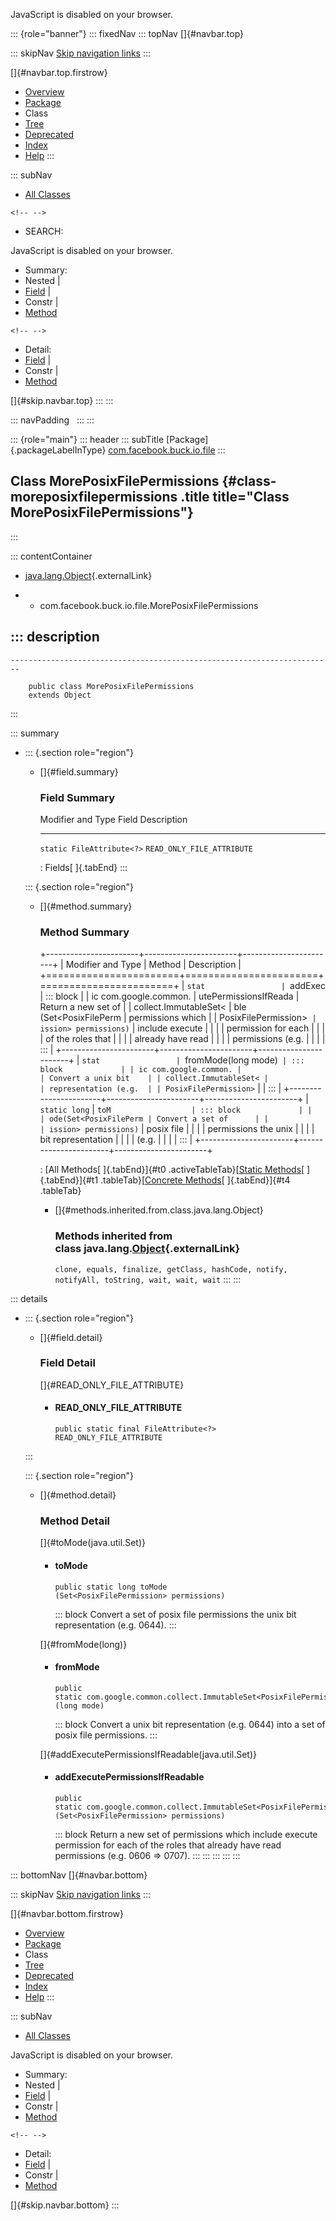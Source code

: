 <div>

JavaScript is disabled on your browser.

</div>

::: {role="banner"}
::: fixedNav
::: topNav
[]{#navbar.top}

::: skipNav
[Skip navigation links](#skip.navbar.top "Skip navigation links")
:::

[]{#navbar.top.firstrow}

-   [Overview](../../../../../index.html)
-   [Package](package-summary.html)
-   Class
-   [Tree](package-tree.html)
-   [Deprecated](../../../../../deprecated-list.html)
-   [Index](../../../../../index-all.html)
-   [Help](../../../../../help-doc.html)
:::

::: subNav
-   [All Classes](../../../../../allclasses.html)

```{=html}
<!-- -->
```
-   SEARCH:

<div>

<div>

JavaScript is disabled on your browser.

</div>

</div>

<div>

-   Summary: 
-   Nested \| 
-   [Field](#field.summary) \| 
-   Constr \| 
-   [Method](#method.summary)

```{=html}
<!-- -->
```
-   Detail: 
-   [Field](#field.detail) \| 
-   Constr \| 
-   [Method](#method.detail)

</div>

[]{#skip.navbar.top}
:::
:::

::: navPadding
 
:::
:::

::: {role="main"}
::: header
::: subTitle
[Package]{.packageLabelInType} [com.facebook.buck.io.file](package-summary.html)
:::

## Class MorePosixFilePermissions {#class-moreposixfilepermissions .title title="Class MorePosixFilePermissions"}
:::

::: contentContainer
-   [java.lang.Object](http://docs.oracle.com/javase/7/docs/api/java/lang/Object.html?is-external=true "class or interface in java.lang"){.externalLink}

-   -   com.facebook.buck.io.file.MorePosixFilePermissions

::: description
-   

    ------------------------------------------------------------------------

        public class MorePosixFilePermissions
        extends Object
:::

::: summary
-   ::: {.section role="region"}
    -   []{#field.summary}

        ### Field Summary

          Modifier and Type           Field                        Description
          --------------------------- ---------------------------- -------------
          `static FileAttribute<?>`   `READ_ONLY_FILE_ATTRIBUTE`    

          : Fields[ ]{.tabEnd}
    :::

    ::: {.section role="region"}
    -   []{#method.summary}

        ### Method Summary

        +-----------------------+-----------------------+-----------------------+
        | Modifier and Type     | Method                | Description           |
        +=======================+=======================+=======================+
        | `stat                 | `addExec              | ::: block             |
        | ic com.google.common. | utePermissionsIfReada | Return a new set of   |
        | collect.ImmutableSet< | ble​(Set<PosixFilePerm | permissions which     |
        | PosixFilePermission>` | ission> permissions)` | include execute       |
        |                       |                       | permission for each   |
        |                       |                       | of the roles that     |
        |                       |                       | already have read     |
        |                       |                       | permissions (e.g.     |
        |                       |                       | :::                   |
        +-----------------------+-----------------------+-----------------------+
        | `stat                 | `fromMode​(long mode)` | ::: block             |
        | ic com.google.common. |                       | Convert a unix bit    |
        | collect.ImmutableSet< |                       | representation (e.g.  |
        | PosixFilePermission>` |                       | :::                   |
        +-----------------------+-----------------------+-----------------------+
        | `static long`         | `toM                  | ::: block             |
        |                       | ode​(Set<PosixFilePerm | Convert a set of      |
        |                       | ission> permissions)` | posix file            |
        |                       |                       | permissions the unix  |
        |                       |                       | bit representation    |
        |                       |                       | (e.g.                 |
        |                       |                       | :::                   |
        +-----------------------+-----------------------+-----------------------+

        : [All Methods[ ]{.tabEnd}]{#t0 .activeTableTab}[[Static
        Methods](javascript:show(1);)[ ]{.tabEnd}]{#t1
        .tableTab}[[Concrete
        Methods](javascript:show(8);)[ ]{.tabEnd}]{#t4 .tableTab}

        -   []{#methods.inherited.from.class.java.lang.Object}

            ### Methods inherited from class java.lang.[Object](http://docs.oracle.com/javase/7/docs/api/java/lang/Object.html?is-external=true "class or interface in java.lang"){.externalLink}

            `clone, equals, finalize, getClass, hashCode, notify, notifyAll, toString, wait, wait, wait`
    :::
:::

::: details
-   ::: {.section role="region"}
    -   []{#field.detail}

        ### Field Detail

        []{#READ_ONLY_FILE_ATTRIBUTE}

        -   #### READ_ONLY_FILE_ATTRIBUTE

                public static final FileAttribute<?> READ_ONLY_FILE_ATTRIBUTE
    :::

    ::: {.section role="region"}
    -   []{#method.detail}

        ### Method Detail

        []{#toMode(java.util.Set)}

        -   #### toMode

            ``` methodSignature
            public static long toMode​(Set<PosixFilePermission> permissions)
            ```

            ::: block
            Convert a set of posix file permissions the unix bit
            representation (e.g. 0644).
            :::

        []{#fromMode(long)}

        -   #### fromMode

            ``` methodSignature
            public static com.google.common.collect.ImmutableSet<PosixFilePermission> fromMode​(long mode)
            ```

            ::: block
            Convert a unix bit representation (e.g. 0644) into a set of
            posix file permissions.
            :::

        []{#addExecutePermissionsIfReadable(java.util.Set)}

        -   #### addExecutePermissionsIfReadable

            ``` methodSignature
            public static com.google.common.collect.ImmutableSet<PosixFilePermission> addExecutePermissionsIfReadable​(Set<PosixFilePermission> permissions)
            ```

            ::: block
            Return a new set of permissions which include execute
            permission for each of the roles that already have read
            permissions (e.g. 0606 =\> 0707).
            :::
    :::
:::
:::
:::

::: bottomNav
[]{#navbar.bottom}

::: skipNav
[Skip navigation links](#skip.navbar.bottom "Skip navigation links")
:::

[]{#navbar.bottom.firstrow}

-   [Overview](../../../../../index.html)
-   [Package](package-summary.html)
-   Class
-   [Tree](package-tree.html)
-   [Deprecated](../../../../../deprecated-list.html)
-   [Index](../../../../../index-all.html)
-   [Help](../../../../../help-doc.html)
:::

::: subNav
-   [All Classes](../../../../../allclasses.html)

<div>

<div>

JavaScript is disabled on your browser.

</div>

</div>

<div>

-   Summary: 
-   Nested \| 
-   [Field](#field.summary) \| 
-   Constr \| 
-   [Method](#method.summary)

```{=html}
<!-- -->
```
-   Detail: 
-   [Field](#field.detail) \| 
-   Constr \| 
-   [Method](#method.detail)

</div>

[]{#skip.navbar.bottom}
:::
